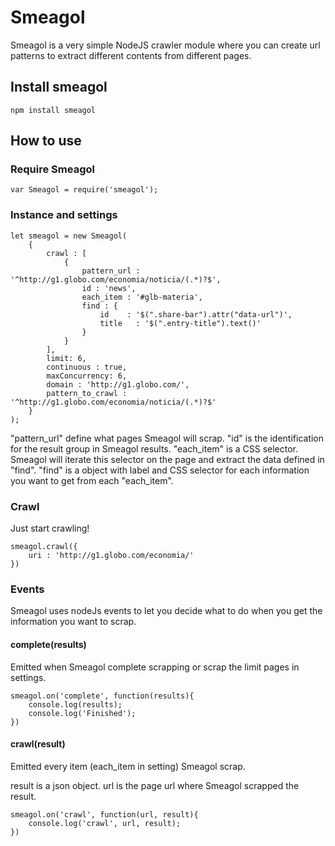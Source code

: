 # Smeagol #
Smeagol is a very simple NodeJS crawler module where you can create url patterns to extract different contents from different pages. 

## Install smeagol ##
    npm install smeagol

## How to use ##

### Require Smeagol ###
    var Smeagol = require('smeagol');


### Instance and settings ###
    let smeagol = new Smeagol(
        {
            crawl : [
                {
                    pattern_url : '^http://g1.globo.com/economia/noticia/(.*)?$', 
                    id : 'news',
                    each_item : '#glb-materia',
                    find : {
                        id    : '$(".share-bar").attr("data-url")',
                        title   : '$(".entry-title").text()'
                    }
                }
            ],
            limit: 6,
            continuous : true,
            maxConcurrency: 6,
            domain : 'http://g1.globo.com/',
            pattern_to_crawl : '^http://g1.globo.com/economia/noticia/(.*)?$'
        }
    );


"pattern_url" define what pages Smeagol will scrap.
"id" is the identification for the result group in Smeagol results.
"each_item" is a CSS selector. Smeagol will iterate this selector on the page and extract the data defined in "find".
"find" is a object with label and CSS selector for each information you want to get from each "each_item".

### Crawl ###
Just start crawling!

    smeagol.crawl({
        uri : 'http://g1.globo.com/economia/'
    })
### Events ###
Smeagol uses nodeJs events to let you decide what to do when you get the information you want to scrap.

#### complete(results) ####
Emitted when Smeagol complete scrapping or scrap the limit pages in settings.

    smeagol.on('complete', function(results){
        console.log(results);
        console.log('Finished');
    })

#### crawl(result) ####
Emitted every item (each_item in setting) Smeagol scrap. 

result is a json object.
url is the page url where Smeagol scrapped the result.

    smeagol.on('crawl', function(url, result){
        console.log('crawl', url, result);
    })
